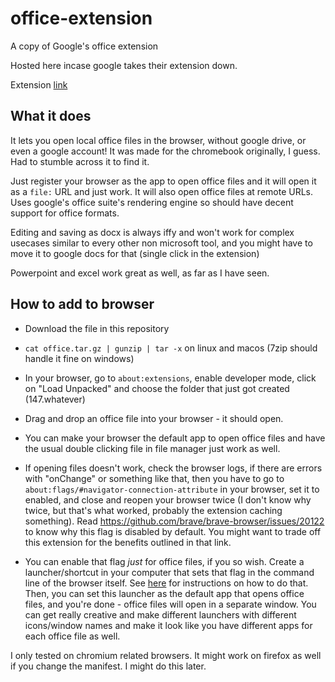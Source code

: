 # office-extension

A copy of Google's office extension

Hosted here incase google takes their extension down.

Extension [link](https://chrome.google.com/webstore/detail/office-editing-for-docs-s/gbkeegbaiigmenfmjfclcdgdpimamgkj/related?hl=en-GB)

## What it does

It lets you open local office files in the browser, without google drive, or even a google account!
It was made for the chromebook originally, I guess. Had to stumble across it to find it.

Just register your browser as the app to open office files and it will open it as a `file:` URL and just work.
It will also open office files at remote URLs. Uses google's office suite's rendering engine so should have decent support for office formats.

Editing and saving as docx is always iffy and won't work for complex usecases similar to every
other non microsoft tool, and you might have to move it to google docs for that (single click in the extension)

Powerpoint and excel work great as well, as far as I have seen.

## How to add to browser

 - Download the file in this repository
 - `cat office.tar.gz | gunzip | tar -x` on linux and macos (7zip should handle it fine on windows)
 - In your browser, go to `about:extensions`, enable developer mode, click on "Load Unpacked" and choose the folder that just got created (147.whatever)
 - Drag and drop an office file into your browser - it should open.
 - You can make your browser the default app to open office files and have the usual double clicking file in file manager just work as well.
 - If opening files doesn't work, check the browser logs, if there are errors with "onChange" or something like that, then you have to
   go to `about:flags/#navigator-connection-attribute` in your browser, set it to enabled, and close and reopen your browser twice (I don't
   know why twice, but that's what worked, probably the extension caching something). Read https://github.com/brave/brave-browser/issues/20122 to know why this flag is disabled by default. You might want to trade off this extension for the benefits outlined
   in that link.

 - You can enable that flag _just_ for office files, if you so wish. Create a launcher/shortcut in your computer that sets that flag in the command line of the browser itself. See [here](https://stackoverflow.com/questions/50916529/enable-chrome-flags-from-the-command-line) for instructions on how to do that. Then, you can set this launcher as the default app that opens office files, and you're done - office files will open in a separate window. You can get really creative and make different launchers with different icons/window names and make it look like you have different apps for each office file as well.

   
I only tested on chromium related browsers. It might work on firefox as well if you change the manifest. I might do this later.
